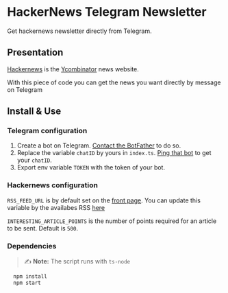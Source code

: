 # HackerNews Telegram Newsletter

Get hackernews newsletter directly from Telegram.

## Presentation

[Hackernews](https://news.ycombinator.com) is the [Ycombinator](https://www.ycombinator.com/) news website.

With this piece of code you can get the news you want directly by message on Telegram

## Install & Use

### Telegram configuration

1. Create a bot on Telegram. [Contact the BotFather](https://telegram.me/botfather) to do so.
2. Replace the variable `chatID` by yours in `index.ts`. [Ping that bot](https://telegram.me/getidsbot) to get your `chatID`.
3. Export env variable `TOKEN` with the token of your bot.

### Hackernews configuration

`RSS_FEED_URL` is by default set on the [front page](https://hnrss.org/frontpage). You can update this variable by the availabes RSS [here](https://hnrss.github.io/)

`INTERESTING_ARTICLE_POINTS` is the number of points required for an article to be sent. Default is `500`.

### Dependencies

> ✍️ **Note:** The script runs with `ts-node` 


```sh
  npm install
  npm start
```